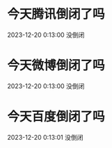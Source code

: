 # 今天腾讯倒闭了吗

2023-12-20 0:13:00 没倒闭

# 今天微博倒闭了吗

2023-12-20 0:13:00 没倒闭

# 今天百度倒闭了吗

2023-12-20 0:13:01 没倒闭

